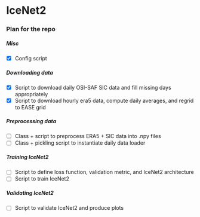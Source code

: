 # IceNet2

### Plan for the repo

##### Misc
* [x] Config script

##### Downloading data
* [x] Script to download daily OSI-SAF SIC data and fill missing days appropriately
* [x] Script to download hourly era5 data, compute daily averages, and regrid to EASE grid

##### Preprocessing data
* [ ] Class + script to preprocess ERA5 + SIC data into .npy files
* [ ] Class + pickling script to instantiate daily data loader

##### Training IceNet2
* [ ] Script to define loss function, validation metric, and IceNet2 architecture
* [ ] Script to train IceNet2

##### Validating IceNet2
* [ ] Script to validate IceNet2 and produce plots

